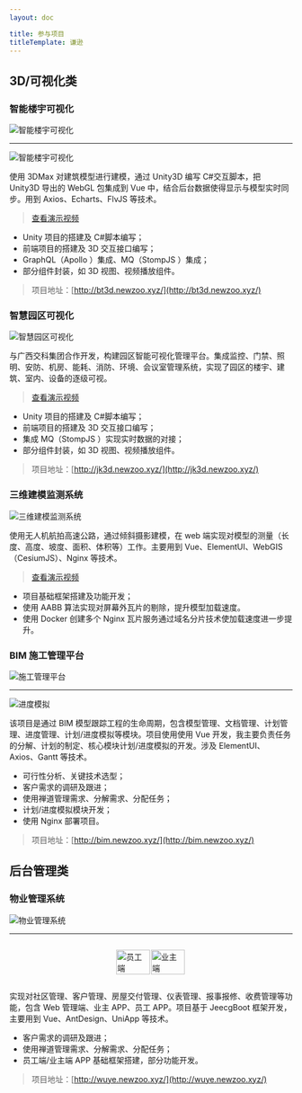 ```yaml
---
layout: doc

title: 参与项目
titleTemplate: 谦逊
---
```


## 3D/可视化类

### 智能楼宇可视化

![智能楼宇可视化](/assets/images/prj_bt3d_01.png "智能楼宇可视化")

---

![智能楼宇可视化](/assets/images/prj_bt3d_02.png "智能楼宇可视化")

使用 3DMax 对建筑模型进行建模，通过 Unity3D 编写 C#交互脚本，把 Unity3D 导出的 WebGL 包集成到 Vue 中，结合后台数据使得显示与模型实时同步。用到 Axios、Echarts、FlvJS 等技术。

> <a href="/assets/media/building.mp4" target="_blank">查看演示视频</a>

- Unity 项目的搭建及 C#脚本编写；
- 前端项目的搭建及 3D 交互接口编写；
- GraphQL（Apollo ）集成、MQ（StompJS ）集成；
- 部分组件封装，如 3D 视图、视频播放组件。

> 项目地址：[http://bt3d.newzoo.xyz/](http://bt3d.newzoo.xyz/)

### 智慧园区可视化

![智慧园区可视化](/assets/images/prj_jk3d_01.png "智慧园区可视化")

与广西交科集团合作开发，构建园区智能可视化管理平台。集成监控、门禁、照明、安防、机房、能耗、消防、环境、会议室管理系统，实现了园区的楼宇、建筑、室内、设备的逐级可视。

> <a href="/assets/media/park.mp4" target="_blank">查看演示视频</a>

- Unity 项目的搭建及 C#脚本编写；
- 前端项目的搭建及 3D 交互接口编写；
- 集成 MQ（StompJS ）实现实时数据的对接；
- 部分组件封装，如 3D 视图、视频播放组件。

> 项目地址：[http://jk3d.newzoo.xyz/](http://jk3d.newzoo.xyz/)

### 三维建模监测系统

![三维建模监测系统](/assets/images/prj_gis_01.png "三维建模监测系统")

使用无人机航拍高速公路，通过倾斜摄影建模，在 web 端实现对模型的测量（长度、高度、坡度、面积、体积等）工作。主要用到 Vue、ElementUI、WebGIS（CesiumJS）、Nginx 等技术。

> <a href="/assets/media/webkit.mp4" target="_blank">查看演示视频</a>

- 项目基础框架搭建及功能开发；
- 使用 AABB 算法实现对屏幕外瓦片的剔除，提升模型加载速度。
- 使用 Docker 创建多个 Nginx 瓦片服务通过域名分片技术使加载速度进一步提升。

### BIM 施工管理平台

![施工管理平台](/assets/images/prj_bim_01.png "施工管理平台")

---

![进度模拟](/assets/images/prj_bim_02.png "进度模拟")

该项目是通过 BIM 模型跟踪工程的生命周期，包含模型管理、文档管理、计划管理、进度管理、计划/进度模拟等模块。项目使用使用 Vue 开发，我主要负责任务的分解、计划的制定、核心模块计划/进度模拟的开发。涉及 ElementUI、Axios、Gantt 等技术。

- 可行性分析、关键技术选型；
- 客户需求的调研及跟进；
- 使用禅道管理需求、分解需求、分配任务；
- 计划/进度模拟模块开发；
- 使用 Nginx 部署项目。

> 项目地址：[http://bim.newzoo.xyz/](http://bim.newzoo.xyz/)

## 后台管理类

### 物业管理系统

![物业管理系统](/assets/images/prj_wy_01.png "物业管理系统")

---

<div
style="display: flex; justify-content: center; align-items: center;">

<img src="/assets/images/prj_wy_02.png" alt="员工端"
style="width:98%">

<img src="/assets/images/prj_wy_03.png" alt="业主端"
style="width:98%">

</div>

实现对社区管理、客户管理、房屋交付管理、仪表管理、报事报修、收费管理等功能，包含 Web 管理端、业主 APP、员工 APP。项目基于 JeecgBoot 框架开发，主要用到 Vue、AntDesign、UniApp 等技术。

- 客户需求的调研及跟进；
- 使用禅道管理需求、分解需求、分配任务；
- 员工端/业主端 APP 基础框架搭建，部分功能开发。

> 项目地址：[http://wuye.newzoo.xyz/](http://wuye.newzoo.xyz/)
